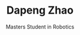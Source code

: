 ---
title: Dapeng Zhao
subtitle: Masters Student in Robotics
job_title: Masters Student in Robotics
category: past_master
layout: team_member_personal_page
link-new-tab: true
image: /img/team/blank-profile-picture.png
current_status: Robotics Engineer at Milwaukee Tool
starting_year: 2019
graduation_year: 2021
keywords: Social Navigation and Motion Prediction
---